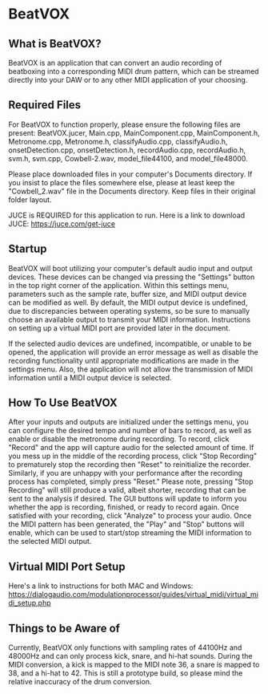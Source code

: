 # BeatVOX

## What is BeatVOX?
BeatVOX is an application that can convert an audio recording of beatboxing into a corresponding MIDI drum pattern, which can be streamed directly into your DAW or to any other MIDI application of your choosing.
  
## Required Files
For BeatVOX to function properly, please ensure the following files are present:  BeatVOX.jucer, Main.cpp, MainComponent.cpp, MainComponent.h, Metronome.cpp, Metronome.h, classifyAudio.cpp, classifyAudio.h, onsetDetection.cpp, onsetDetection.h, recordAudio.cpp, recordAudio.h, svm.h, svm.cpp, Cowbell-2.wav, model_file44100, and model_file48000.

Please place downloaded files in your computer's Documents directory.  If you insist to place the files somewhere else, please at least keep the "Cowbell_2.wav" file in the Documents directory.  Keep files in their original folder layout.

JUCE is REQUIRED for this application to run.  Here is a link to download JUCE:  https://juce.com/get-juce
  
## Startup
BeatVOX will boot utilizing your computer's default audio input and output devices.  These devices can be changed via pressing the "Settings" button in the top right corner of the application.  Within this settings menu, parameters such as the sample rate, buffer size, and MIDI output device can be modified as well.  By default, the MIDI output device is undefined, due to discrepancies between operating systems, so be sure to manually choose an available output to transmit your MIDI information.  Instructions on setting up a virtual MIDI port are provided later in the document.

If the selected audio devices are undefined, incompatible, or unable to be opened, the application will provide an error message as well as disable the recording functionality until appropriate modifications are made in the settings menu.  Also, the application will not allow the transmission of MIDI information until a MIDI output device is selected.

## How To Use BeatVOX
After your inputs and outputs are initialized under the settings menu, you can configure the desired tempo and number of bars to record, as well as enable or disable the metronome during recording. To record, click "Record" and the app will capture audio for the selected amount of time. If you mess up in the middle of the recording process, click "Stop Recording" to prematurely stop the recording then "Reset" to reinitialize the recorder.  Similarly, if you are unhappy with your performance after the recording process has completed, simply press "Reset." Please note, pressing "Stop Recording" will still produce a valid, albeit shorter, recording that can be sent to the analysis if desired.  The GUI buttons will update to inform you whether the app is recording, finished, or ready to record again. Once satisfied with your recording, click "Analyze" to process your audio. Once the MIDI pattern has been generated, the "Play" and "Stop" buttons will enable, which can be used to start/stop streaming the MIDI information to the selected MIDI output.
  
## Virtual MIDI Port Setup
Here's a link to instructions for both MAC and Windows:  https://dialogaudio.com/modulationprocessor/guides/virtual_midi/virtual_midi_setup.php
 
## Things to be Aware of
Currently, BeatVOX only functions with sampling rates of 44100Hz and 48000Hz and can only process kick, snare, and hi-hat sounds.  During the MIDI conversion, a kick is mapped to the MIDI note 36, a snare is mapped to 38, and a hi-hat to 42.  This is still a prototype build, so please mind the relative inaccuracy of the drum conversion.

